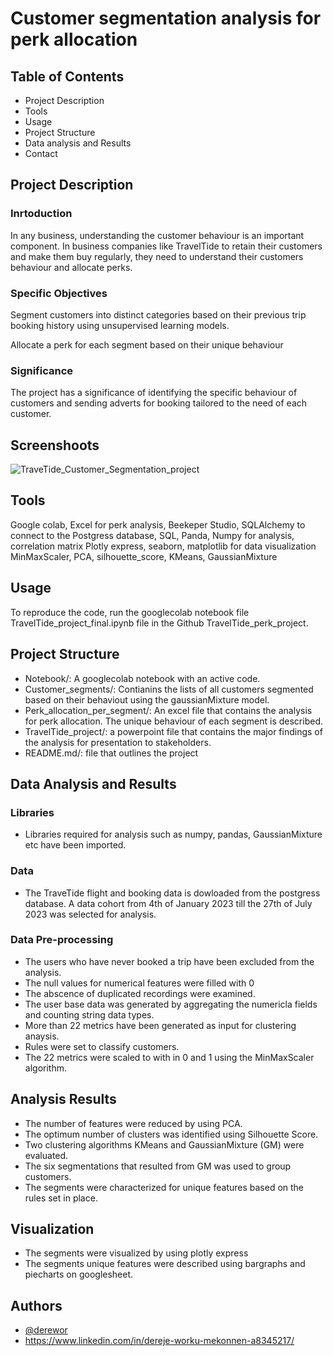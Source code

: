 
# Customer segmentation analysis for perk allocation
## Table of Contents
- Project Description
- Tools
- Usage
- Project Structure
- Data analysis and Results
- Contact

## Project Description
### Inrtoduction
In any business, understanding the customer behaviour is an important component. In business companies like TravelTide to retain their customers and make them buy regularly, they need to understand their customers behaviour and allocate perks.

### Specific Objectives

Segment customers into distinct categories based on their previous trip booking history using unsupervised learning models.

Allocate a perk for each segment based on their unique behaviour

### Significance
The project has a significance of identifying the specific behaviour of customers and sending adverts for booking tailored to the need of each customer. 


## Screenshoots
![TraveTide_Customer_Segmentation_project](https://github.com/derewor/TravelTide_Customer_Segmentation_project/blob/main/Segments_3d.png)

## Tools
Google colab, 
Excel for perk analysis, 
Beekeper Studio,
SQLAlchemy to connect to the Postgress database,
SQL, 
Panda, 
Numpy for analysis,
correlation matrix
Plotly express, 
seaborn, 
matplotlib for data visualization
MinMaxScaler, 
PCA, 
silhouette_score, 
KMeans, 
GaussianMixture
## Usage

To reproduce the code, run the googlecolab notebook file TravelTide_project_final.ipynb file in the Github TravelTide_perk_project. 


## Project Structure
- Notebook/: A googlecolab notebook with an active code.
- Customer_segments/: Contianins the lists of all customers segmented based on their behaviout using the gaussianMixture model.
- Perk_allocation_per_segment/: An excel file that contains the analysis for perk allocation. The unique behaviour of each segment is described.
- TravelTide_project/: a powerpoint file that contains the major findings of the analysis for presentation to stakeholders.
- README.md/: file that outlines the project
## Data Analysis and Results
### Libraries
- Libraries required for analysis such as numpy, pandas, GaussianMixture etc have been imported.
### Data
- The TraveTide flight and booking data is dowloaded from the postgress database. A data cohort from 4th of January 2023 till the 27th of July 2023 was selected for analysis. 
### Data Pre-processing
- The users who have never booked a trip have been excluded from the analysis.
- The null values for numerical features were filled with 0  
- The abscence of duplicated recordings were examined.
- The user base data was generated by aggregating the numericla fields and counting string data types.
- More than 22 metrics have been generated as input for clustering anaysis.
- Rules were set to classify customers. 
- The 22 metrics were scaled to with in 0 and 1 using the MinMaxScaler algorithm.
## Analysis Results
- The number of features were reduced by using PCA.
- The optimum number of clusters was identified using Silhouette Score.
- Two clustering algorithms KMeans and GaussianMixture (GM) were evaluated.
- The six segmentations that resulted from GM was used to group customers.
- The segments were characterized for unique features based on the rules set in place.  
## Visualization
- The segments were visualized by using plotly express
- The segments unique features were described using bargraphs and piecharts on googlesheet. 
## Authors

- [@derewor](https://github.com/derewor/TravelTide_Customer_Segmentation_projecte)
- https://www.linkedin.com/in/dereje-worku-mekonnen-a8345217/

